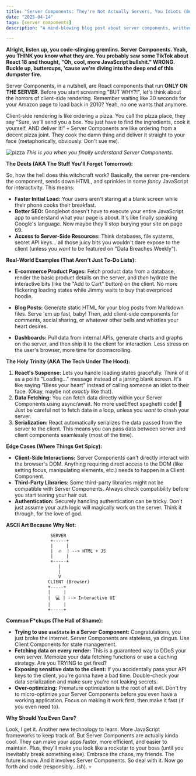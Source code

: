 ```yaml
---
title: "Server Components: They're Not Actually Servers, You Idiots (But Almost)"
date: "2025-04-14"
tags: [server components]
description: "A mind-blowing blog post about server components, written for chaotic Gen Z engineers."

---
```


**Alright, listen up, you code-slinging gremlins. Server Components. Yeah, you THINK you know what they are. You probably saw some TikTok about React 18 and thought, "Oh, cool, more JavaScript bullshit." WRONG. Buckle up, buttercups, 'cause we're diving into the deep end of this dumpster fire.**

Server Components, in a nutshell, are React components that run **ONLY ON THE SERVER**. Before you start screaming "BUT WHY?!", let's think about the horrors of client-side rendering. Remember waiting like 30 seconds for your Amazon page to load back in 2010? Yeah, no one wants that anymore.

Client-side rendering is like ordering a pizza. You call the pizza place, they say "Sure, we'll send you a box. You just have to find the ingredients, cook it yourself, AND deliver it!" 💀 Server Components are like ordering from a decent pizza joint. They cook the damn thing and deliver it straight to your face (metaphorically, obviously. Don't sue me).

![pizza](https://i.kym-cdn.com/photos/images/newsfeed/001/494/510/f3a.jpg)
*This is you when you finally understand Server Components.*

**The Deets (AKA The Stuff You'll Forget Tomorrow):**

So, how the hell does this witchcraft work? Basically, the server pre-renders the component, sends down HTML, and sprinkles in some *fancy* JavaScript for interactivity. This means:

*   **Faster Initial Load:** Your users aren't staring at a blank screen while their phone cooks their breakfast.
*   **Better SEO:** Googlebot doesn't have to execute your entire JavaScript app to understand what your page is about. It's like finally speaking Google's language. Now maybe they'll stop burying your site on page 69.
*   **Access to Server-Side Resources:** Think databases, file systems, secret API keys... all those juicy bits you wouldn't dare expose to the client (unless you *want* to be featured on "Data Breaches Weekly").

**Real-World Examples (That Aren't Just To-Do Lists):**

*   **E-commerce Product Pages:** Fetch product data from a database, render the basic product details on the server, and *then* hydrate the interactive bits (like the "Add to Cart" button) on the client. No more flickering loading states while Jimmy waits to buy that overpriced hoodie.

*   **Blog Posts:** Generate static HTML for your blog posts from Markdown files. Serve 'em up fast, baby! Then, add client-side components for comments, social sharing, or whatever other bells and whistles your heart desires.

*   **Dashboards:** Pull data from internal APIs, generate charts and graphs on the server, and then ship it to the client for interaction. Less stress on the user's browser, more time for doomscrolling.

**The Holy Trinity (AKA The Tech Under The Hood):**

1.  **React's Suspense:** Lets you handle loading states gracefully. Think of it as a polite "Loading..." message instead of a jarring blank screen. It's like saying "Bless your heart" instead of calling someone an idiot to their face. (Okay, maybe not *exactly* like that).
2.  **Data Fetching:** You can fetch data directly within your Server Components using async/await. No more useEffect spaghetti code! 🙏 Just be careful not to fetch data in a loop, unless you *want* to crash your server.
3.  **Serialization:** React automatically serializes the data passed from the server to the client. This means you can pass data between server and client components seamlessly (most of the time).

**Edge Cases (Where Things Get Spicy):**

*   **Client-Side Interactions:** Server Components can't directly interact with the browser's DOM. Anything requiring direct access to the DOM (like setting focus, manipulating elements, etc.) needs to happen in a Client Component.
*   **Third-Party Libraries:** Some third-party libraries might not be compatible with Server Components. Always check compatibility before you start tearing your hair out.
*   **Authentication:** Securely handling authentication can be tricky. Don't just assume your auth logic will magically work on the server. Think it through, for the love of god.

**ASCII Art Because Why Not:**

```
                 SERVER
                 +-----+
                 |     |
                 |  🔥  | --> HTML + JS
                 |     |
                 +-----+
                    |
                    |
                    V
                CLIENT (Browser)
                +-----+
                |     |
                |  💻 | --> Interactive UI
                |     |
                +-----+
```

**Common F\*ckups (The Hall of Shame):**

*   **Trying to use `useState` in a Server Component:** Congratulations, you just broke the internet. Server Components are stateless, ya dingus. Use Client Components for state management.
*   **Fetching data on every render:** This is a guaranteed way to DDoS your own server. Memoize your data fetching functions or use a caching strategy. Are you TRYING to get fired?
*   **Exposing sensitive data to the client:** If you accidentally pass your API keys to the client, you're gonna have a bad time. Double-check your data serialization and make sure you're not leaking secrets.
*   **Over-optimizing:** Premature optimization is the root of all evil. Don't try to micro-optimize your Server Components before you even have a working application. Focus on making it work first, then make it fast (if you even need to).

**Why Should You Even Care?**

Look, I get it. Another new technology to learn. More JavaScript frameworks to keep track of. But Server Components are actually kinda cool. They can make your apps faster, more efficient, and easier to maintain. Plus, they'll make you look like a rockstar to your boss (until you inevitably break something else). Embrace the chaos, my friends. The future is now. And it involves Server Components. So deal with it. Now go forth and code (responsibly...ish). 💀
